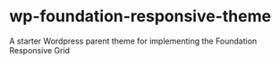 wp-foundation-responsive-theme
==============================

A starter Wordpress parent theme for implementing the Foundation  Responsive Grid
